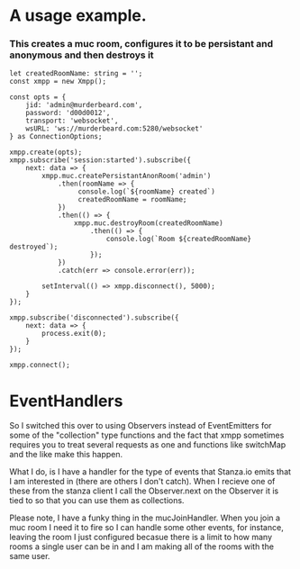 # A usage example.
### This creates a muc room, configures it to be persistant and anonymous and then destroys it

```
let createdRoomName: string = '';
const xmpp = new Xmpp();

const opts = {
    jid: 'admin@murderbeard.com',
    password: 'd00d0012',
    transport: 'websocket',
    wsURL: 'ws://murderbeard.com:5280/websocket'
} as ConnectionOptions;

xmpp.create(opts);
xmpp.subscribe('session:started').subscribe({
    next: data => {
        xmpp.muc.createPersistantAnonRoom('admin')
            .then(roomName => {
                 console.log(`${roomName} created`)
                 createdRoomName = roomName;
            })
            .then(() => {
                xmpp.muc.destroyRoom(createdRoomName)
                    .then(() => {
                        console.log(`Room ${createdRoomName} destroyed`);
                    });
            })
            .catch(err => console.error(err));

        setInterval(() => xmpp.disconnect(), 5000);
    }
});

xmpp.subscribe('disconnected').subscribe({
    next: data => {
        process.exit(0);
    }
});

xmpp.connect();
```


# EventHandlers
So I switched this over to using Observers instead of EventEmitters for some of the "collection" type functions and the fact that xmpp sometimes requires you to treat several requests as one and functions like switchMap and the like make this happen.

What I do, is I have a handler for the type of events that Stanza.io emits that I am interested in (there are others I don't catch). When I recieve one of these from the stanza client I call the Observer.next on the Observer it is tied to so that you can use them as collections.

Please note, I have a funky thing in the mucJoinHandler. When you join a muc room I need it to fire so I can handle some other events, for instance, leaving the room I just configured becasue there is a limit to how many rooms a single user can be in and I am making all of the rooms with the same user. 